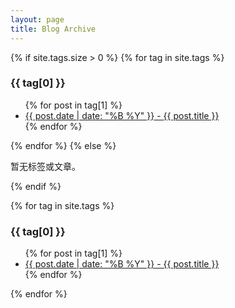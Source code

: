 ```yaml
---
layout: page
title: Blog Archive
---
```


<div class="archive">
  {% if site.tags.size > 0 %}
    {% for tag in site.tags %}
      <h3 class="tag-title">{{ tag[0] }}</h3>
      <ul class="post-list">
        {% for post in tag[1] %}
          <li class="post-item">
            <a href="{{ post.url }}">
              <span class="post-date">{{ post.date | date: "%B %Y" }}</span> - 
              <span class="post-title">{{ post.title }}</span>
            </a>
          </li>
        {% endfor %}
      </ul>
    {% endfor %}
  {% else %}
    <p>暂无标签或文章。</p>
  {% endif %}
</div>


{% for tag in site.tags %}
  <h3>{{ tag[0] }}</h3>
  <ul>
    {% for post in tag[1] %}
      <li><a href="{{ post.url }}">{{ post.date | date: "%B %Y" }} - {{ post.title }}</a></li>
    {% endfor %}
  </ul>
{% endfor %}
